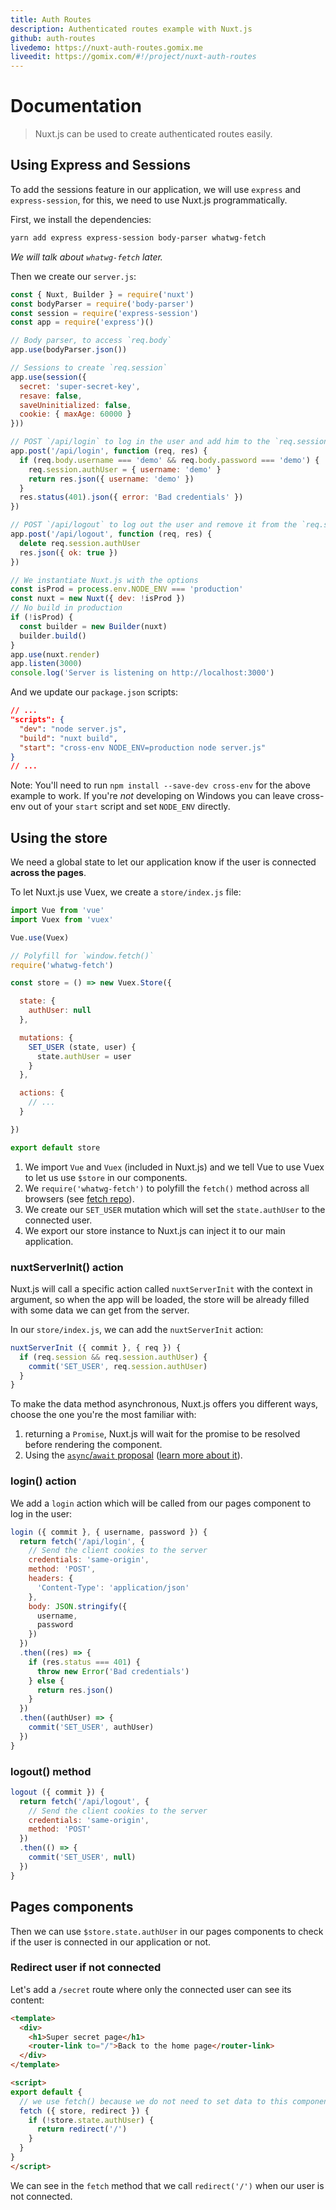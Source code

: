 ```yaml
---
title: Auth Routes
description: Authenticated routes example with Nuxt.js
github: auth-routes
livedemo: https://nuxt-auth-routes.gomix.me
liveedit: https://gomix.com/#!/project/nuxt-auth-routes
---
```


# Documentation

> Nuxt.js can be used to create authenticated routes easily.

## Using Express and Sessions

To add the sessions feature in our application, we will use `express` and `express-session`, for this, we need to use Nuxt.js programmatically.

First, we install the dependencies:

```bash
yarn add express express-session body-parser whatwg-fetch
```

*We will talk about `whatwg-fetch` later.*

Then we create our `server.js`:

```js
const { Nuxt, Builder } = require('nuxt')
const bodyParser = require('body-parser')
const session = require('express-session')
const app = require('express')()

// Body parser, to access `req.body`
app.use(bodyParser.json())

// Sessions to create `req.session`
app.use(session({
  secret: 'super-secret-key',
  resave: false,
  saveUninitialized: false,
  cookie: { maxAge: 60000 }
}))

// POST `/api/login` to log in the user and add him to the `req.session.authUser`
app.post('/api/login', function (req, res) {
  if (req.body.username === 'demo' && req.body.password === 'demo') {
    req.session.authUser = { username: 'demo' }
    return res.json({ username: 'demo' })
  }
  res.status(401).json({ error: 'Bad credentials' })
})

// POST `/api/logout` to log out the user and remove it from the `req.session`
app.post('/api/logout', function (req, res) {
  delete req.session.authUser
  res.json({ ok: true })
})

// We instantiate Nuxt.js with the options
const isProd = process.env.NODE_ENV === 'production'
const nuxt = new Nuxt({ dev: !isProd })
// No build in production
if (!isProd) {
  const builder = new Builder(nuxt)
  builder.build()
}
app.use(nuxt.render)
app.listen(3000)
console.log('Server is listening on http://localhost:3000')
```

And we update our `package.json` scripts:

```json
// ...
"scripts": {
  "dev": "node server.js",
  "build": "nuxt build",
  "start": "cross-env NODE_ENV=production node server.js"
}
// ...
```

Note: You'll need to run `npm install --save-dev cross-env` for the above example to work. If you're *not* developing on Windows you can leave cross-env out of your `start` script and set `NODE_ENV` directly.

## Using the store

We need a global state to let our application know if the user is connected **across the pages**.

To let Nuxt.js use Vuex, we create a `store/index.js` file:

```js
import Vue from 'vue'
import Vuex from 'vuex'

Vue.use(Vuex)

// Polyfill for `window.fetch()`
require('whatwg-fetch')

const store = () => new Vuex.Store({

  state: {
    authUser: null
  },

  mutations: {
    SET_USER (state, user) {
      state.authUser = user
    }
  },

  actions: {
    // ...
  }

})

export default store
```

1. We import `Vue` and `Vuex` (included in Nuxt.js) and we tell Vue to use Vuex to let us use `$store` in our components.
2. We `require('whatwg-fetch')` to polyfill the `fetch()` method across all browsers (see [fetch repo](https://github.com/github/fetch)).
3. We create our `SET_USER` mutation which will set the `state.authUser` to the connected user.
4. We export our store instance to Nuxt.js can inject it to our main application.

### nuxtServerInit() action

Nuxt.js will call a specific action called `nuxtServerInit` with the context in argument, so when the app will be loaded, the store will be already filled with some data we can get from the server.

In our `store/index.js`, we can add the `nuxtServerInit` action:

```js
nuxtServerInit ({ commit }, { req }) {
  if (req.session && req.session.authUser) {
    commit('SET_USER', req.session.authUser)
  }
}
```

To make the data method asynchronous, Nuxt.js offers you different ways, choose the one you're the most familiar with:

1. returning a `Promise`, Nuxt.js will wait for the promise to be resolved before rendering the component.
2. Using the [`async`/`await` proposal](https://github.com/lukehoban/ecmascript-asyncawait) ([learn more about it](https://zeit.co/blog/async-and-await)).

### login() action

We add a `login` action which will be called from our pages component to log in the user:

```js
login ({ commit }, { username, password }) {
  return fetch('/api/login', {
    // Send the client cookies to the server
    credentials: 'same-origin',
    method: 'POST',
    headers: {
      'Content-Type': 'application/json'
    },
    body: JSON.stringify({
      username,
      password
    })
  })
  .then((res) => {
    if (res.status === 401) {
      throw new Error('Bad credentials')
    } else {
      return res.json()
    }
  })
  .then((authUser) => {
    commit('SET_USER', authUser)
  })
}
```

### logout() method

```js
logout ({ commit }) {
  return fetch('/api/logout', {
    // Send the client cookies to the server
    credentials: 'same-origin',
    method: 'POST'
  })
  .then(() => {
    commit('SET_USER', null)
  })
}
```

## Pages components

Then we can use `$store.state.authUser` in our pages components to check if the user is connected in our application or not.

### Redirect user if not connected

Let's add a `/secret` route where only the connected user can see its content:

```html
<template>
  <div>
    <h1>Super secret page</h1>
    <router-link to="/">Back to the home page</router-link>
  </div>
</template>

<script>
export default {
  // we use fetch() because we do not need to set data to this component
  fetch ({ store, redirect }) {
    if (!store.state.authUser) {
      return redirect('/')
    }
  }
}
</script>
```

We can see in the `fetch` method that we call `redirect('/')` when our user is not connected.
